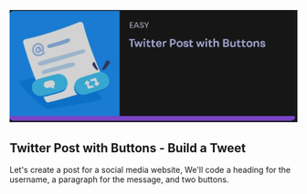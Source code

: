 ![Twitter Post with Buttons](https://github.com/aniketchavan2211/Journey-start-from-here/blob/master/mimo/Web_Deveplment/html/Twitter_Post_with_Buttons/Twitter_Post_with_Buttons.jpg)
## Twitter Post with Buttons - Build a Tweet
 
 Let's create a post for a social media website, We'll code a 
 heading for the username, a paragraph for the message, and 
 two buttons.

 
